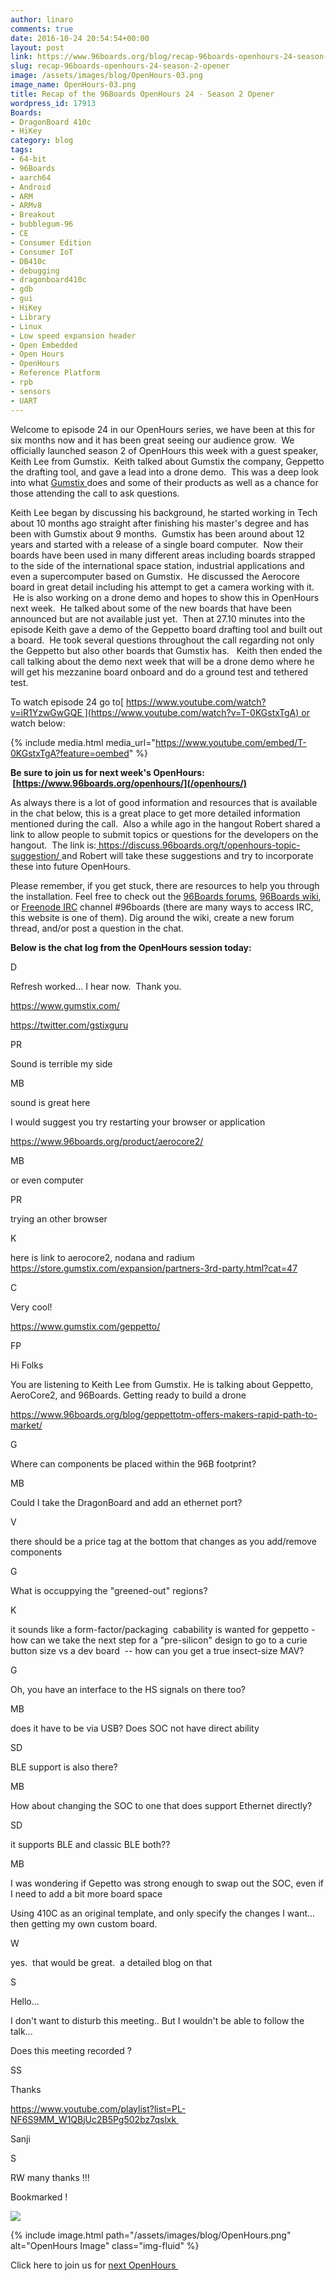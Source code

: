 ```yaml
---
author: linaro
comments: true
date: 2016-10-24 20:54:54+00:00
layout: post
link: https://www.96boards.org/blog/recap-96boards-openhours-24-season-2-opener/
slug: recap-96boards-openhours-24-season-2-opener
image: /assets/images/blog/OpenHours-03.png
image_name: OpenHours-03.png
title: Recap of the 96Boards OpenHours 24 - Season 2 Opener
wordpress_id: 17913
Boards:
- DragonBoard 410c
- HiKey
category: blog
tags:
- 64-bit
- 96Boards
- aarch64
- Android
- ARM
- ARMv8
- Breakout
- bubblegum-96
- CE
- Consumer Edition
- Consumer IoT
- DB410c
- debugging
- dragonboard410c
- gdb
- gui
- HiKey
- Library
- Linux
- Low speed expansion header
- Open Embedded
- Open Hours
- OpenHours
- Reference Platform
- rpb
- sensors
- UART
---
```


Welcome to episode 24 in our OpenHours series, we have been at this for six months now and it has been great seeing our audience grow.  We officially launched season 2 of OpenHours this week with a guest speaker, Keith Lee from Gumstix.  Keith talked about Gumstix the company, Geppetto the drafting tool, and gave a lead into a drone demo.  This was a deep look into what [Gumstix ](https://www.gumstix.com/)does and some of their products as well as a chance for those attending the call to ask questions.

Keith Lee began by discussing his background, he started working in Tech about 10 months ago straight after finishing his master's degree and has been with Gumstix about 9 months.  Gumstix has been around about 12 years and started with a release of a single board computer.  Now their boards have been used in many different areas including boards strapped to the side of the international space station, industrial applications and even a supercomputer based on Gumstix.  He discussed the Aerocore board in great detail including his attempt to get a camera working with it.  He is also working on a drone demo and hopes to show this in OpenHours next week.  He talked about some of the new boards that have been announced but are not available just yet.  Then at 27.10 minutes into the episode Keith gave a demo of the Geppetto board drafting tool and built out a board.  He took several questions throughout the call regarding not only the Geppetto but also other boards that Gumstix has.   Keith then ended the call talking about the demo next week that will be a drone demo where he will get his mezzanine board onboard and do a ground test and tethered test.

To watch episode 24 go to[ https://www.youtube.com/watch?v=iR1YzwGwGQE ](https://www.youtube.com/watch?v=T-0KGstxTgA) or watch below:

{% include media.html media_url="https://www.youtube.com/embed/T-0KGstxTgA?feature=oembed" %}

**Be sure to join us for next week's OpenHours:  [https://www.96boards.org/openhours/](/openhours/)**

As always there is a lot of good information and resources that is available in the chat below, this is a great place to get more detailed information mentioned during the call.  Also a while ago in the hangout Robert shared a link to allow people to submit topics or questions for the developers on the hangout.  The link is:[ https://discuss.96boards.org/t/openhours-topic-suggestion/ ](https://discuss.96boards.org/t/openhours-topic-suggestion/)and Robert will take these suggestions and try to incorporate these into future OpenHours.

Please remember, if you get stuck, there are resources to help you through the installation. Feel free to check out the [96Boards forums](https://discuss.96boards.org/), [96Boards wiki](https://github.com/96boards/documentation/wiki), or [Freenode IRC](http://webchat.freenode.net/?channels=%2396boards) channel #96boards (there are many ways to access IRC, this website is one of them). Dig around the wiki, create a new forum thread, and/or post a question in the chat.

**Below is the chat log from the OpenHours session today:**


























D












Refresh worked... I hear now.  Thank you.






















https://www.gumstix.com/






















https://twitter.com/gstixguru




















PR












Sound is terrible my side




















MB












sound is great here






















I would suggest you try restarting your browser or application






















https://www.96boards.org/product/aerocore2/




















MB












or even computer




















PR












trying an other browser




















K












here is link to aerocore2, nodana and radium https://store.gumstix.com/expansion/partners-3rd-party.html?cat=47




















C












Very cool!






















https://www.gumstix.com/geppetto/




















FP












Hi Folks






















You are listening to Keith Lee from Gumstix. He is talking about Geppetto, AeroCore2, and 96Boards. Getting ready to build a drone






















https://www.96boards.org/blog/geppettotm-offers-makers-rapid-path-to-market/




















G












Where can components be placed within the 96B footprint?




















MB












Could I take the DragonBoard and add an ethernet port?




















V












there should be a price tag at the bottom that changes as you add/remove components




















G












What is occuppying the "greened-out" regions?




















K












it sounds like a form-factor/packaging  cabability is wanted for geppetto - how can we take the next step for a "pre-silicon" design to go to a curie button size vs a dev board  -- how can you get a true insect-size MAV?




















G












Oh, you have an interface to the HS signals on there too?




















MB












does it have to be via USB? Does SOC not have direct ability




















SD












BLE support is also there?




















MB












How about changing the SOC to one that does support Ethernet directly?




















SD












it supports BLE and classic BLE both??




















MB












I was wondering if Gepetto was strong enough to swap out the SOC, even if I need to add a bit more board space






















Using 410C as an original template, and only specify the changes I want... then getting my own custom board.




















W












yes.  that would be great.  a detailed blog on that




















S












Hello...






















I don't want to disturb this meeting.. But I wouldn't be able to follow the talk...






















Does this meeting recorded ?




















SS












Thanks






















https://www.youtube.com/playlist?list=PL-NF6S9MM_W1QBjUc2B5Pg502bz7qslxk 

















Sanji







S












RW many thanks !!!






















Bookmarked !












































![](https://ssl.gstatic.com/ui/v1/icons/mail/images/cleardot.gif)

















{% include image.html path="/assets/images/blog/OpenHours.png" alt="OpenHours Image" class="img-fluid" %}



Click here to join us for [next OpenHours ](/openhours/)
